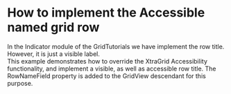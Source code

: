 # How to implement the Accessible named grid row


<p>In the Indicator module of the GridTutorials we have implement the row title. However, it is just a visible label. <br />
This example demonstrates how to override the XtraGrid Accessibility functionality, and implement a visible, as well as accessible row title. The RowNameField property is added to the GridView descendant for this purpose.</p>

<br/>


